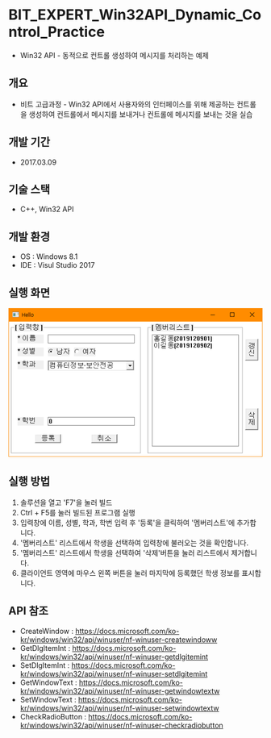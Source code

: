 # BIT_EXPERT_Win32API_Dynamic_Control_Practice
* Win32 API - 동적으로 컨트롤 생성하여 메시지를 처리하는 예제

## 개요
* 비트 고급과정 - Win32 API에서 사용자와의 인터페이스를 위해 제공하는 컨트롤을 생성하여 컨트롤에서 메시지를 보내거나 컨트롤에 메시지를 보내는 것을 실습

## 개발 기간
* 2017.03.09

## 기술 스택
* C++, Win32 API

## 개발 환경
* OS : Windows 8.1
* IDE : Visul Studio 2017

## 실행 화면
![실행화면](./Images/run1-1.png)

## 실행 방법
1. 솔루션을 열고 'F7'을 눌러 빌드
2. Ctrl + F5를 눌러 빌드된 프로그램 실행
3. 입력창에 이름, 성별, 학과, 학번 입력 후 '등록'을 클릭하여 '멤버리스트'에 추가합니다.
4. '멤버리스트' 리스트에서 학생을 선택하여 입력창에 불러오는 것을 확인합니다.
5. '멤버리스트' 리스트에서 학생을 선택하여 '삭제'버튼을 눌러 리스트에서 제거합니다.
6. 클라이언트 영역에 마우스 왼쪽 버튼을 눌러 마지막에 등록했던 학생 정보를 표시합니다.

## API 참조
* CreateWindow : <https://docs.microsoft.com/ko-kr/windows/win32/api/winuser/nf-winuser-createwindoww>
* GetDlgItemInt : <https://docs.microsoft.com/ko-kr/windows/win32/api/winuser/nf-winuser-getdlgitemint>
* SetDlgItemInt : <https://docs.microsoft.com/ko-kr/windows/win32/api/winuser/nf-winuser-setdlgitemint>
* GetWindowText : <https://docs.microsoft.com/ko-kr/windows/win32/api/winuser/nf-winuser-getwindowtextw>
* SetWindowText : <https://docs.microsoft.com/ko-kr/windows/win32/api/winuser/nf-winuser-setwindowtextw>
* CheckRadioButton : <https://docs.microsoft.com/ko-kr/windows/win32/api/winuser/nf-winuser-checkradiobutton>
